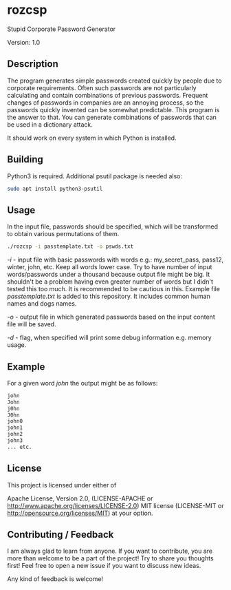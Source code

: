 # rozcsp

Stupid Corporate Password Generator

Version: 1.0

## Description

The program generates simple passwords created quickly by people due to corporate requirements. Often such passwords are not particularly calculating and contain combinations of previous passwords. Frequent changes of passwords in companies are an annoying process, so the passwords quickly invented can be somewhat predictable. This program is the answer to that. You can generate combinations of passwords that can be used in a dictionary attack.

It should work on every system in which Python is installed.

## Building

Python3 is required. Additional psutil package is needed also:

```bash
sudo apt install python3-psutil
```

## Usage

In the input file, passwords should be specified, which will be transformed to obtain various permutations of them.

```bash
./rozcsp -i passtemplate.txt -o pswds.txt
```

*-i* - input file with basic passwords with words e.g.: my_secret_pass, pass12, winter, john, etc. Keep all words lower case. Try to have number of input words/passwords under a thousand because output file might be big. It shouldn't be a problem having even greater number of words but I didn't tested this too much. It is recommended to be cautious in this. Example file *passtemplate.txt* is added to this repository. It includes common human names and dogs names.

*-o* - output file in which generated passwords based on the input content file will be saved.

*-d* - flag, when specified will print some debug information e.g. memory usage.

## Example

For a given word *john* the output might be as follows:

```txt
john
John
j0hn
J0hn
john0
john1
john2
john3
... etc.
```

## License

This project is licensed under either of

Apache License, Version 2.0, (LICENSE-APACHE or <http://www.apache.org/licenses/LICENSE-2.0>)
MIT license (LICENSE-MIT or <http://opensource.org/licenses/MIT>)
at your option.

## Contributing / Feedback

I am always glad to learn from anyone.
If you want to contribute, you are more than welcome to be a part of the project! Try to share you thoughts first! Feel free to open a new issue if you want to discuss new ideas.

Any kind of feedback is welcome!
